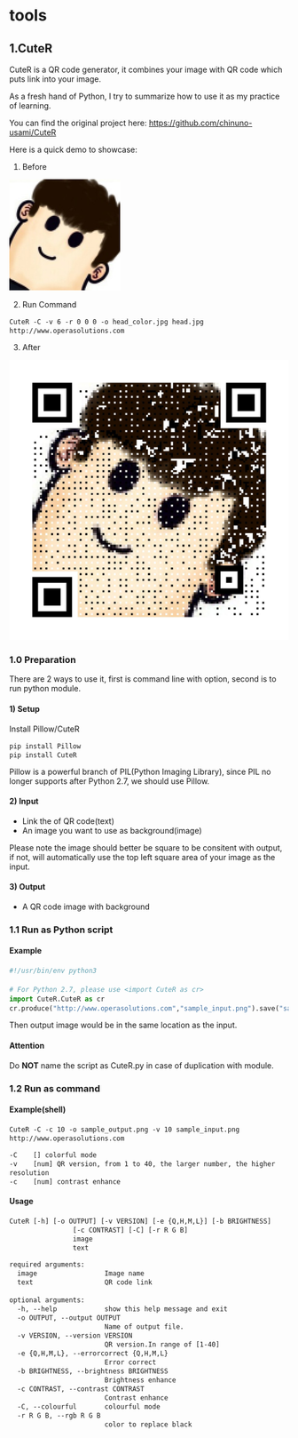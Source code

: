 # tools

## 1.CuteR
CuteR is a QR code generator, it combines your image with QR code which puts link into your image.

As a fresh hand of Python, I try to summarize how to use it as my practice of learning.

You can find the original project here: https://github.com/chinuno-usami/CuteR

Here is a quick demo to showcase:

1. Before

![CuteR_head](https://github.com/jjerrygo/tools/blob/master/CuteR_head.jpg)

2. Run Command
```
CuteR -C -v 6 -r 0 0 0 -o head_color.jpg head.jpg http://www.operasolutions.com
```

3. After

![CuteR_head_out](https://github.com/jjerrygo/tools/blob/master/CuteR_head_out.jpg)

### 1.0 Preparation
There are 2 ways to use it, first is command line with option, second is to run python module.

#### 1) Setup
Install Pillow/CuteR
```shell
pip install Pillow
pip install CuteR
```
Pillow is a powerful branch of PIL(Python Imaging Library), since PIL no longer supports after Python 2.7, we should use Pillow.

#### 2) Input
* Link the of QR code(text)
* An image you want to use as background(image)

Please note the image should better be square to be consitent with output, if not, will automatically use the top left square area of your image as the input.

#### 3) Output
* A QR code image with background

### 1.1 Run as Python script

#### Example
```python
#!/usr/bin/env python3

# For Python 2.7, please use <import CuteR as cr>
import CuteR.CuteR as cr
cr.produce("http://www.operasolutions.com","sample_input.png").save("sample_output.png")
```
Then output image would be in the same location as the input.

#### Attention
Do **NOT** name the script as CuteR.py in case of duplication with module.

### 1.2 Run as command

#### Example(shell)
```shell
CuteR -C -c 10 -o sample_output.png -v 10 sample_input.png http://www.operasolutions.com
```
```
-C    [] colorful mode
-v    [num] QR version, from 1 to 40, the larger number, the higher resolution
-c    [num] contrast enhance
```

#### Usage
```shell
CuteR [-h] [-o OUTPUT] [-v VERSION] [-e {Q,H,M,L}] [-b BRIGHTNESS]
                [-c CONTRAST] [-C] [-r R G B]
                image
                text
```
```
required arguments:
  image                 Image name
  text                  QR code link

optional arguments:
  -h, --help            show this help message and exit
  -o OUTPUT, --output OUTPUT
                        Name of output file.
  -v VERSION, --version VERSION
                        QR version.In range of [1-40]
  -e {Q,H,M,L}, --errorcorrect {Q,H,M,L}
                        Error correct
  -b BRIGHTNESS, --brightness BRIGHTNESS
                        Brightness enhance
  -c CONTRAST, --contrast CONTRAST
                        Contrast enhance
  -C, --colourful       colourful mode
  -r R G B, --rgb R G B
                        color to replace black
```
